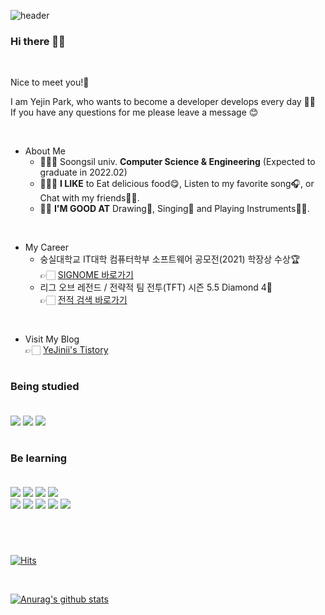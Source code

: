 ![header](https://capsule-render.vercel.app/api?type=Soft&color=B3688D&height=80&section=header&text=YeJin's%20Development%20Story&fontColor=FFFFFF&fontSize=40&animation=fadeIn)

###  Hi there 🙋‍♀️ 

<br/> 

  Nice to meet you!🤝 

  I am Yejin Park, who wants to become a developer develops every day 👩‍💻 \
  If you have any questions for me please leave a message 😊 
  
  <br/> 
  
  * About Me
    - 👩🏻‍🎓 Soongsil univ. **Computer Science & Engineering** (Expected to graduate in 2022.02)
    - 🙆🏻‍♀️ **I LIKE** to Eat delicious food😋, Listen to my favorite song🎧, or Chat with my friends🙌🏻.
    - 👍🏻 **I'M GOOD AT** Drawing🎨, Singing🎤 and Playing Instruments🎹🎸. 

  <br/> 
  
  * My Career
    - 숭실대학교 IT대학 컴퓨터학부 소프트웨어 공모전(2021) 학장상 수상🏆  
      👉🏻 [SIGNOME 바로가기](https://github.com/SIGHOME)
    - 리그 오브 레전드 / 전략적 팀 전투(TFT) 시즌 5.5 Diamond 4💜   
      👉🏻 [전적 검색 바로가기](https://lolchess.gg/profile/kr/%EB%B0%95%EC%95%A0%EB%94%98)
      
  <br/>
      
  * Visit My Blog  
    👉🏻 [YeJinii's Tistory](https://yejinii.tistory.com/)
       
  
#
### Being studied <br/> <br/>
  <img src="https://img.shields.io/badge/C-A8B9CC?style=for-the-badge&logo=C&logoColor=white"/></a>
  <img src="https://img.shields.io/badge/C++-00599C?style=for-the-badge&logo=C%2B%2B&logoColor=white"/></a>
  <img src="https://img.shields.io/badge/MySQL-4479A1?style=for-the-badge&logo=Mysql&logoColor=white"/></a>
#

### Be learning <br/> <br/>
  <img src="https://img.shields.io/badge/JAVA-007396?style=for-the-badge&logo=Java&logoColor=white"/></a>
  <img src="https://img.shields.io/badge/Android-3DDC84?style=for-the-badge&logo=Android&logoColor=white"/></a>
  <img src="https://img.shields.io/badge/Kotlin-7F52FF?style=for-the-badge&logo=Kotlin&logoColor=white"/></a>
  <img src="https://img.shields.io/badge/JavaScript-F7DF1E?style=for-the-badge&logo=JavaScript&logoColor=white"/></a> <br/>
  <img src="https://img.shields.io/badge/MongoDB-47A248?style=for-the-badge&logo=MongoDB&logoColor=white"/></a>
  <img src="https://img.shields.io/badge/Python-3776AB?style=for-the-badge&logo=Python&logoColor=white"/></a>
  <img src="https://img.shields.io/badge/Spring Boot-6DB33F?style=for-the-badge&logo=Spring Boot&logoColor=white"/></a>
  <img src="https://img.shields.io/badge/HTML5-E34F26?style=for-the-badge&logo=HTML5&logoColor=white"/></a>
  <img src="https://img.shields.io/badge/CSS3-1572B6?style=for-the-badge&logo=CSS3&logoColor=white"/></a>
  
#
<br/>
  
[![Hits](https://hits.seeyoufarm.com/api/count/incr/badge.svg?url=https%3A%2F%2Fgithub.com%2Fgjbae1212%2Fhit-counter&count_bg=%2377ABCD&title_bg=%23666666&icon=&icon_color=%23E7E7E7&title=Visitors&edge_flat=true)](https://hits.seeyoufarm.com)

<br/>

[![Anurag's github stats](https://github-readme-stats.vercel.app/api?username=YeJinii&show_icons=true&theme=dracula)](https://github.com/YeJinii/github-readme-stats)
